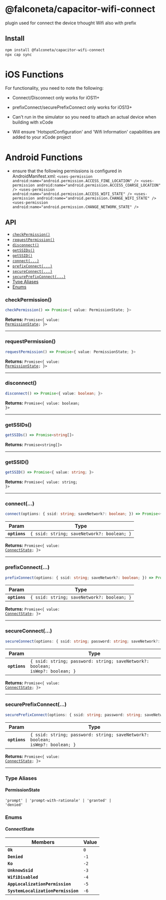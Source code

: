 # @falconeta/capacitor-wifi-connect

plugin used for connect the device trhought Wifi also with prefix

## Install

```bash
npm install @falconeta/capacitor-wifi-connect
npx cap sync
```

# iOS Functions
For functionality, you need to note the following:

* Connect/Disconnect only works for iOS11+

* prefixConnect/securePrefixConnect only works for iOS13+

* Can't run in the simulator so you need to attach an actual device when building with xCode

* Will ensure 'HotspotConfiguration' and 'Wifi Information' capabilities are added to your xCode project

# Android Functions

* ensure that the following permissions is configured in AndroidManifest.xml:
`
    <uses-permission android:name="android.permission.ACCESS_FINE_LOCATION" />
    <uses-permission android:name="android.permission.ACCESS_COARSE_LOCATION" />
    <uses-permission android:name="android.permission.ACCESS_WIFI_STATE" />
    <uses-permission android:name="android.permission.CHANGE_WIFI_STATE" />
    <uses-permission android:name="android.permission.CHANGE_NETWORK_STATE" />
`

## API

<docgen-index>

* [`checkPermission()`](#checkpermission)
* [`requestPermission()`](#requestpermission)
* [`disconnect()`](#disconnect)
* [`getSSIDs()`](#getssids)
* [`getSSID()`](#getssid)
* [`connect(...)`](#connect)
* [`prefixConnect(...)`](#prefixconnect)
* [`secureConnect(...)`](#secureconnect)
* [`securePrefixConnect(...)`](#secureprefixconnect)
* [Type Aliases](#type-aliases)
* [Enums](#enums)

</docgen-index>

<docgen-api>
<!--Update the source file JSDoc comments and rerun docgen to update the docs below-->

### checkPermission()

```typescript
checkPermission() => Promise<{ value: PermissionState; }>
```

**Returns:** <code>Promise&lt;{ value: <a href="#permissionstate">PermissionState</a>; }&gt;</code>

--------------------


### requestPermission()

```typescript
requestPermission() => Promise<{ value: PermissionState; }>
```

**Returns:** <code>Promise&lt;{ value: <a href="#permissionstate">PermissionState</a>; }&gt;</code>

--------------------


### disconnect()

```typescript
disconnect() => Promise<{ value: boolean; }>
```

**Returns:** <code>Promise&lt;{ value: boolean; }&gt;</code>

--------------------


### getSSIDs()

```typescript
getSSIDs() => Promise<string[]>
```

**Returns:** <code>Promise&lt;string[]&gt;</code>

--------------------


### getSSID()

```typescript
getSSID() => Promise<{ value: string; }>
```

**Returns:** <code>Promise&lt;{ value: string; }&gt;</code>

--------------------


### connect(...)

```typescript
connect(options: { ssid: string; saveNetwork?: boolean; }) => Promise<{ value: ConnectState; }>
```

| Param         | Type                                                  |
| ------------- | ----------------------------------------------------- |
| **`options`** | <code>{ ssid: string; saveNetwork?: boolean; }</code> |

**Returns:** <code>Promise&lt;{ value: <a href="#connectstate">ConnectState</a>; }&gt;</code>

--------------------


### prefixConnect(...)

```typescript
prefixConnect(options: { ssid: string; saveNetwork?: boolean; }) => Promise<{ value: ConnectState; }>
```

| Param         | Type                                                  |
| ------------- | ----------------------------------------------------- |
| **`options`** | <code>{ ssid: string; saveNetwork?: boolean; }</code> |

**Returns:** <code>Promise&lt;{ value: <a href="#connectstate">ConnectState</a>; }&gt;</code>

--------------------


### secureConnect(...)

```typescript
secureConnect(options: { ssid: string; password: string; saveNetwork?: boolean; isWep?: boolean; }) => Promise<{ value: ConnectState; }>
```

| Param         | Type                                                                                     |
| ------------- | ---------------------------------------------------------------------------------------- |
| **`options`** | <code>{ ssid: string; password: string; saveNetwork?: boolean; isWep?: boolean; }</code> |

**Returns:** <code>Promise&lt;{ value: <a href="#connectstate">ConnectState</a>; }&gt;</code>

--------------------


### securePrefixConnect(...)

```typescript
securePrefixConnect(options: { ssid: string; password: string; saveNetwork?: boolean; isWep?: boolean; }) => Promise<{ value: ConnectState; }>
```

| Param         | Type                                                                                     |
| ------------- | ---------------------------------------------------------------------------------------- |
| **`options`** | <code>{ ssid: string; password: string; saveNetwork?: boolean; isWep?: boolean; }</code> |

**Returns:** <code>Promise&lt;{ value: <a href="#connectstate">ConnectState</a>; }&gt;</code>

--------------------


### Type Aliases


#### PermissionState

<code>'prompt' | 'prompt-with-rationale' | 'granted' | 'denied'</code>


### Enums


#### ConnectState

| Members                            | Value           |
| ---------------------------------- | --------------- |
| **`Ok`**                           | <code>0</code>  |
| **`Denied`**                       | <code>-1</code> |
| **`Ko`**                           | <code>-2</code> |
| **`UnknowSsid`**                   | <code>-3</code> |
| **`WifiDisabled`**                 | <code>-4</code> |
| **`AppLocalizationPermission`**    | <code>-5</code> |
| **`SystemLocalizationPermission`** | <code>-6</code> |

</docgen-api>
